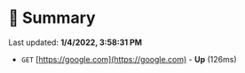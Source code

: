 # 📖 Summary
Last updated: **1/4/2022, 3:58:31 PM**

- `GET` [https://google.com](https://google.com) - **Up** (126ms)

